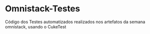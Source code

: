 # Omnistack-Testes
Código dos Testes automatizados realizados nos artefatos da semana omnistack, usando o CukeTest
